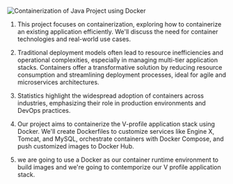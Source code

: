 ![Containerization of Java Project using Docker](https://github.com/Sachinsharmak/Containerization-Of-Java-Application-Using-Docker/assets/90332526/4907b52b-044f-4f47-bd96-0f6b9cac308d)

1. This project focuses on containerization, exploring how to containerize an existing application efficiently. We'll discuss the need for container technologies and real-world use cases.

2. Traditional deployment models often lead to resource inefficiencies and operational complexities,
especially in managing multi-tier application stacks. Containers offer a transformative solution by
reducing resource consumption and streamlining deployment processes, ideal for agile and microservices architectures.

3. Statistics highlight the widespread adoption of containers across industries, emphasizing their role in production environments and DevOps practices.
4. Our project aims to containerize the V-profile application stack using Docker. We'll create Dockerfiles
to customize services like Engine X, Tomcat, and MySQL, orchestrate containers with Docker Compose, and push customized images to Docker Hub.

5. we are going to use a Docker as our container runtime environment to build images and we're going to contemporize our V profile application stack.

